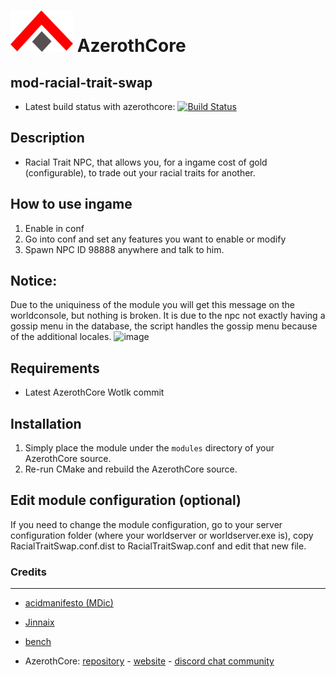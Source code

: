 # ![logo](https://raw.githubusercontent.com/azerothcore/azerothcore.github.io/master/images/logo-github.png) AzerothCore

## mod-racial-trait-swap

- Latest build status with azerothcore: [![Build Status](https://github.com/azerothcore/mod-racial-trait-swap/workflows/core-build/badge.svg?branch=main&event=push)](https://github.com/azerothcore/mod-racial-trait-swap)

## Description

- Racial Trait NPC, that allows you, for a ingame cost of gold (configurable), to trade out your racial traits for another.

## How to use ingame

1. Enable in conf
2. Go into conf and set any features you want to enable or modify
3. Spawn NPC ID 98888 anywhere and talk to him.

## Notice:

Due to the uniquiness of the module you will get this message on the worldconsole, but nothing is broken.
It is due to the npc not exactly having a gossip menu in the database, the script handles the gossip menu because of the additional locales.
![image](https://user-images.githubusercontent.com/16887899/152653351-7f49e93c-efa9-4396-aa2e-6bad159920ef.png)

## Requirements

- Latest AzerothCore Wotlk commit

## Installation

1. Simply place the module under the `modules` directory of your AzerothCore source. 
1. Re-run CMake and rebuild the AzerothCore source.

## Edit module configuration (optional)

If you need to change the module configuration, go to your server configuration folder (where your worldserver or worldserver.exe is), copy RacialTraitSwap.conf.dist to RacialTraitSwap.conf and edit that new file.

### Credits ###
------------------------------------------------------------------------------------------------------------------
- [acidmanifesto (MDic)](https://github.com/acidmanifesto/TC-Custom-Scripts/tree/main/335%20TC/Official%20Trinitycore%20Custom%20Scripts/Official%20Merged/Racial%20Swap%20Skills%20Abilities%20NPC)
- [Jinnaix](https://github.com/Jinnaix)
- [bench](https://github.com/benjymansy123)

- AzerothCore: [repository](https://github.com/azerothcore) - [website](http://azerothcore.org/) - [discord chat community](https://discord.gg/PaqQRkd)
